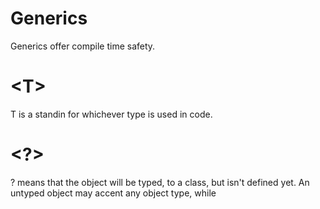 # Generics
Generics offer compile time safety.
# \<T>
T is a standin for whichever type is used in code.
# \<?>
? means that the object will be typed, to a class, but isn't defined yet.
An untyped object may accent any object type, while 